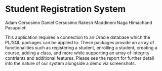 # Student Registration System

Adam Cersosimo
Daniel Cersosimo
Rakesh Maddineni
Naga Himachand Pasupuleti


This application requires a connection to an Oracle database which the PL/SQL packages can be applied to. These packages provide an array of functionalities such as registering a student,
enrolling a student, creating a course, adding a class, and more while supporting an array of integrity contriants and additional features. Please see the report for further detail into the nature of our system alongside a demo via screenshots.
